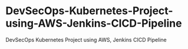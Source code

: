 # DevSecOps-Kubernetes-Project-using-AWS-Jenkins-CICD-Pipeline
DevSecOps Kubernetes Project using AWS, Jenkins CICD Pipeline
